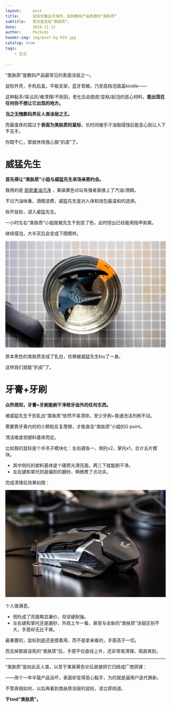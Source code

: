 ```yaml
---
layout:     post
title:      如何优雅且干净的，去除数码产品表面的“类肤质”
subtitle:   愿天堂没有“类肤质”。
date:       2018-11-12
author:     Pockies
header-img: img/post-bg-024.jpg
catalog: true
tags:
    - 生活

---
```


“类肤质”是数码产品最常见的表面涂层之一。

鼠标外壳，手机后盖，平板支架，蓝牙音箱，乃至高档泡面盖kindle——

这种黏手/易沾灰/难清理/不耐刮，老化后会脱皮/变粘/起泡的恶心材料，**能出现在任何你不想让它出现的地方。**

**当之无愧数码界反人类涂层之王。**

而最蛋疼的莫过于**表面为类肤质的鼠标**，长时间被手汗油脂侵蚀后能恶心到让人下不去手。

你既不仁，那就休怪我心狠“扒皮”了。

# 威猛先生

**首先得让“类肤质”小姐与威猛先生来场亲密约会。**

我用的是 [厨房重油污净](https://s.taobao.com/search?q=%E5%BC%BA%E5%8A%9B%E6%B2%B9%E7%83%9F%E5%87%80+%E5%A8%81%E7%8C%9B%E5%85%88%E7%94%9F) ，某屎黄色论坛有强者直接上了汽油/酒精。

不过汽油味重，酒精浪费，威猛先生是对人体和钱包最温和的选择。

拆开鼠标，浸入威猛先生。

一小时左右“类肤质”小姐就被先生干到变了色，此时捞出已经能用指甲剥离。

继续侵泡，大半天后会变成下图模样。

![](https://raw.githubusercontent.com/Pockies/pic/master/741f9461ly1fx566svdm2j210e0o6qv5.jpg)

原本黑色的类肤质变成了乳白，仿佛被威猛先生biu了一身。

这样我们就能“扒皮”了。

# 牙膏+牙刷

**众所周知，牙膏+牙刷能刷干净除牙齿外的任何东西。**

被威猛先生干到乳白“类肤质”依然不易清除，至少牙刷+普通洗洁剂刷不动。

需要靠牙膏内的的小颗粒反复摩擦，才能直击“类肤质”小姐的G point。

清洁难度视塑料基体而定。

比如我的鼠标是个半吊子模块化：左右键各一，侧托x2，掌托x1，合计五片模块。

- 其中侧托的塑料基体是个硬质光滑亮面，两三下就能刷干净。
- 左右键和掌托则是偏软的磨砂，稍微费了点功夫。

完成清理后效果如图：

![](https://raw.githubusercontent.com/Pockies/pic/master/741f9461ly1fx568l0yxoj212h0ppu0x.jpg)

个人很满意。

- 侧托成了亮面略显廉价，但坚硬耐操。
- 左右键和掌托还是磨砂，外观上乍一看，甚至与全新的“类肤质”涂层区别不大，手感却无比干爽。

最重要的，鼠标到底还是摸着用，而不是拿来看的，手感高于一切。

而去掉那层该死的“类肤质”后，手感不仅直线上升，还非常易清理，简直爽到。

---

“类肤质”是如此反人类，以至于某屎黄色论坛直接把它归结成厂商阴谋：

——用个一年半载产品没坏，表面却变得恶心黏手，为的就是逼用户迭代换新。

不管真相如何，以后再看到类肤质涂层的鼠标，请立即绕道。

**干tmd“类肤质”。**
